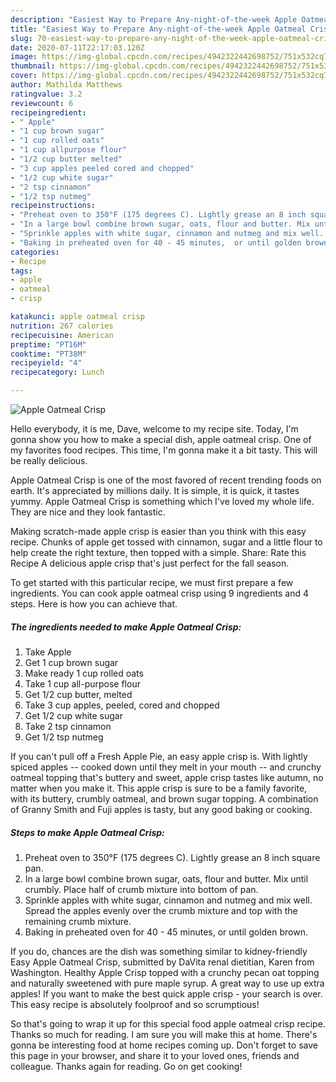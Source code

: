 ```yaml
---
description: "Easiest Way to Prepare Any-night-of-the-week Apple Oatmeal Crisp"
title: "Easiest Way to Prepare Any-night-of-the-week Apple Oatmeal Crisp"
slug: 70-easiest-way-to-prepare-any-night-of-the-week-apple-oatmeal-crisp
date: 2020-07-11T22:17:03.120Z
image: https://img-global.cpcdn.com/recipes/4942322442698752/751x532cq70/apple-oatmeal-crisp-recipe-main-photo.jpg
thumbnail: https://img-global.cpcdn.com/recipes/4942322442698752/751x532cq70/apple-oatmeal-crisp-recipe-main-photo.jpg
cover: https://img-global.cpcdn.com/recipes/4942322442698752/751x532cq70/apple-oatmeal-crisp-recipe-main-photo.jpg
author: Mathilda Matthews
ratingvalue: 3.2
reviewcount: 6
recipeingredient:
- " Apple"
- "1 cup brown sugar"
- "1 cup rolled oats"
- "1 cup allpurpose flour"
- "1/2 cup butter melted"
- "3 cup apples peeled cored and chopped"
- "1/2 cup white sugar"
- "2 tsp cinnamon"
- "1/2 tsp nutmeg"
recipeinstructions:
- "Preheat oven to 350°F (175 degrees C). Lightly grease an 8 inch square pan."
- "In a large bowl combine brown sugar, oats, flour and butter. Mix until crumbly. Place half of crumb mixture into bottom of pan."
- "Sprinkle apples with white sugar, cinnamon and nutmeg and mix well. Spread the apples evenly over the crumb mixture and top with the remaining crumb mixture."
- "Baking in preheated oven for 40 - 45 minutes,  or until golden brown."
categories:
- Recipe
tags:
- apple
- oatmeal
- crisp

katakunci: apple oatmeal crisp 
nutrition: 267 calories
recipecuisine: American
preptime: "PT16M"
cooktime: "PT38M"
recipeyield: "4"
recipecategory: Lunch

---
```



![Apple Oatmeal Crisp](https://img-global.cpcdn.com/recipes/4942322442698752/751x532cq70/apple-oatmeal-crisp-recipe-main-photo.jpg)

Hello everybody, it is me, Dave, welcome to my recipe site. Today, I'm gonna show you how to make a special dish, apple oatmeal crisp. One of my favorites food recipes. This time, I'm gonna make it a bit tasty. This will be really delicious.

Apple Oatmeal Crisp is one of the most favored of recent trending foods on earth. It's appreciated by millions daily. It is simple, it is quick, it tastes yummy. Apple Oatmeal Crisp is something which I've loved my whole life. They are nice and they look fantastic.

Making scratch-made apple crisp is easier than you think with this easy recipe. Chunks of apple get tossed with cinnamon, sugar and a little flour to help create the right texture, then topped with a simple. Share: Rate this Recipe A delicious apple crisp that&#39;s just perfect for the fall season.


To get started with this particular recipe, we must first prepare a few ingredients. You can cook apple oatmeal crisp using 9 ingredients and 4 steps. Here is how you can achieve that.

##### The ingredients needed to make Apple Oatmeal Crisp:

1. Take  Apple
1. Get 1 cup brown sugar
1. Make ready 1 cup rolled oats
1. Take 1 cup all-purpose flour
1. Get 1/2 cup butter, melted
1. Take 3 cup apples, peeled, cored and chopped
1. Get 1/2 cup white sugar
1. Take 2 tsp cinnamon
1. Get 1/2 tsp nutmeg


If you can&#39;t pull off a Fresh Apple Pie, an easy apple crisp is. With lightly spiced apples -- cooked down until they melt in your mouth -- and crunchy oatmeal topping that&#39;s buttery and sweet, apple crisp tastes like autumn, no matter when you make it. This apple crisp is sure to be a family favorite, with its buttery, crumbly oatmeal, and brown sugar topping. A combination of Granny Smith and Fuji apples is tasty, but any good baking or cooking. 

##### Steps to make Apple Oatmeal Crisp:

1. Preheat oven to 350°F (175 degrees C). Lightly grease an 8 inch square pan.
1. In a large bowl combine brown sugar, oats, flour and butter. Mix until crumbly. Place half of crumb mixture into bottom of pan.
1. Sprinkle apples with white sugar, cinnamon and nutmeg and mix well. Spread the apples evenly over the crumb mixture and top with the remaining crumb mixture.
1. Baking in preheated oven for 40 - 45 minutes,  or until golden brown.


If you do, chances are the dish was something similar to kidney-friendly Easy Apple Oatmeal Crisp, submitted by DaVita renal dietitian, Karen from Washington. Healthy Apple Crisp topped with a crunchy pecan oat topping and naturally sweetened with pure maple syrup. A great way to use up extra apples! If you want to make the best quick apple crisp - your search is over. This easy recipe is absolutely foolproof and so scrumptious! 

So that's going to wrap it up for this special food apple oatmeal crisp recipe. Thanks so much for reading. I am sure you will make this at home. There's gonna be interesting food at home recipes coming up. Don't forget to save this page in your browser, and share it to your loved ones, friends and colleague. Thanks again for reading. Go on get cooking!
